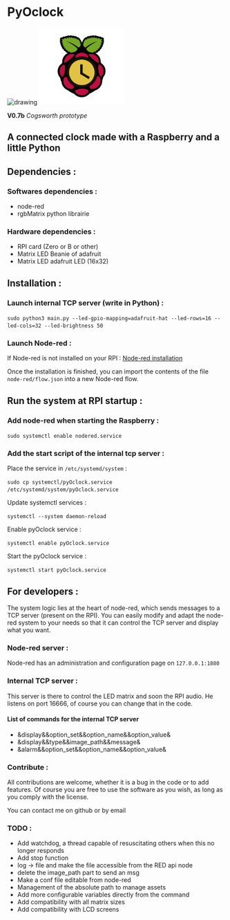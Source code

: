# PyOclock 
<img src="https://img.shields.io/badge/coverage-50%25-yellowgreen.svg" alt="drawing" width="200"/>

<img src="https://raw.githubusercontent.com/thewrath/pyOclock/master/credentials/logo.png" alt="drawing" width="200"/>

**V0.7b**  *Cogsworth prototype*

## A connected clock made with a Raspberry and a little Python  

## Dependencies :

### Softwares dependencies : 

- node-red
- rgbMatrix python librairie 

### Hardware dependencies : 

- RPI card (Zero or B or other)
- Matrix LED Beanie of adafruit 
- Matrix LED adafruit LED (16x32)

## Installation :

### Launch internal TCP server (write in Python) : 

`sudo python3 main.py --led-gpio-mapping=adafruit-hat --led-rows=16 --led-cols=32 --led-brightness 50`

### Launch Node-red : 

If Node-red is not installed on your RPI : [Node-red installation](https://nodered.org/docs/hardware/raspberrypi)

Once the installation is finished, you can import the contents of the file `node-red/flow.json` into a new Node-red flow.

## Run the system at RPI startup : 

### Add node-red when starting the Raspberry : 

`sudo systemctl enable nodered.service`

### Add the start script of the internal tcp server : 

Place the service in `/etc/systemd/system` :

`sudo cp systemctl/pyOclock.service /etc/systemd/system/pyOclock.service`

Update systemctl services : 

`systemctl --system daemon-reload`

Enable pyOclock service : 

`systemctl enable pyOclock.service`

Start the pyOclock service :

`systemctl start pyOclock.service`

## For developers : 

The system logic lies at the heart of node-red, which sends messages to a TCP server (present on the RPI).
You can easily modify and adapt the node-red system to your needs so that it can control the TCP server and display what you want. 

### Node-red server : 

Node-red has an administration and configuration page on `127.0.0.1:1880`

### Internal TCP server :

This server is there to control the LED matrix and soon the RPI audio. 
He listens on port 16666, of course you can change that in the code.

#### List of commands for the internal TCP server  

- &display&&option_set&&option_name&&option_value&
- &display&&type&&image_path&&message&
- &alarm&&option_set&&option_name&&option_value&


### Contribute :

All contributions are welcome, whether it is a bug in the code or to add features.
Of course you are free to use the software as you wish, as long as you comply with the license. 

You can contact me on github or by email 

### TODO : 

- Add watchdog, a thread capable of resuscitating others when this no longer responds 
- Add stop function  
- log -> file and make the file accessible from the RED api node 
- delete the image_path part to send an msg 
- Make a conf file editable from node-red 
- Management of the absolute path to manage assets 
- Add more configurable variables directly from the command 
- Add compatibility with all matrix sizes 
- Add compatibility with LCD screens 
